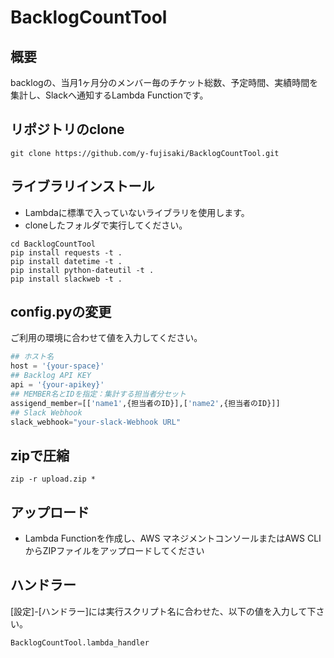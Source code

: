# BacklogCountTool
## 概要
backlogの、当月1ヶ月分のメンバー毎のチケット総数、予定時間、実績時間を集計し、Slackへ通知するLambda Functionです。

## リポジトリのclone
```
git clone https://github.com/y-fujisaki/BacklogCountTool.git
```

## ライブラリインストール
* Lambdaに標準で入っていないライブラリを使用します。
* cloneしたフォルダで実行してください。

```
cd BacklogCountTool
pip install requests -t .
pip install datetime -t .
pip install python-dateutil -t .
pip install slackweb -t .
```

## config.pyの変更
ご利用の環境に合わせて値を入力してください。

``` config.py
## ホスト名
host = '{your-space}' 
## Backlog API KEY
api = '{your-apikey}'
## MEMBER名とIDを指定：集計する担当者分セット
assigend_member=[['name1',{担当者のID}],['name2',{担当者のID}]]
## Slack Webhook
slack_webhook="your-slack-Webhook URL"

```

## zipで圧縮

```
zip -r upload.zip *
```

## アップロード
* Lambda Functionを作成し、AWS マネジメントコンソールまたはAWS CLIからZIPファイルをアップロードしてください

## ハンドラー
[設定]-[ハンドラー]には実行スクリプト名に合わせた、以下の値を入力して下さい。

```
BacklogCountTool.lambda_handler
```
